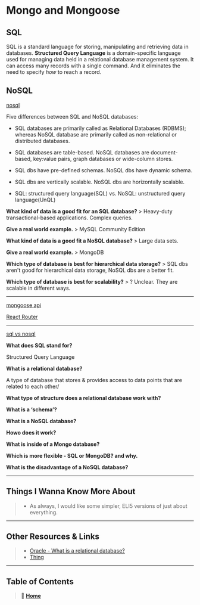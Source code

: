 # Mongo and Mongoose

## SQL

SQL is a standard language for storing, manipulating and retrieving data in databases. **Structured Query Language** is a domain-specific language used for managing data held in a relational database management system. It can access many records with a single command. And it eliminates the need to specify *how* to reach a record.

## NoSQL

[nosql](https://www.thegeekstuff.com/2014/01/sql-vs-nosql-db/?utm_source=tuicool)

Five differences between SQL and NoSQL databases:

- SQL databases are primarily called as Relational Databases (RDBMS); whereas NoSQL database are primarily called as non-relational or distributed databases.

- SQL databases are table-based. NoSQL databases are document-based, key:value pairs, graph databases or wide-column stores.

- SQL dbs have pre-defined schemas. NoSQL dbs have dynamic schema.

- SQL dbs are vertically scalable. NoSQL dbs are horizontally scalable.

- SQL: structured query language(SQL) vs. NoSQL: unstructured query language(UnQL)

**What kind of data is a good fit for an SQL database?**
    > Heavy-duty transactional-based applications. Complex queries.

**Give a real world example.**
    > MySQL Community Edition

**What kind of data is a good fit a NoSQL database?**
    > Large data sets.

**Give a real world example.**
    > MongoDB

**Which type of database is best for hierarchical data storage?**
    > SQL dbs aren't good for hierarchical data storage, NoSQL dbs are a better fit.

**Which type of database is best for scalability?**
    > ? Unclear. They are scalable in different ways.

_____

[mongoose api](https://mongoosejs.com/docs/api.html#Model)

[React Router](https://reactrouter.com/web/api/BrowserRouter)

_____

[sql vs nosql](https://www.youtube.com/watch?v=ZS_kXvOeQ5Y)

**What does SQL stand for?**

Structured Query Language

**What is a relational database?**

A type of database that stores & provides access to data points that are related to each other/

**What type of structure does a relational database work with?**


**What is a ‘schema’?**


**What is a NoSQL database?**


**Howo does it work?**


**What is inside of a Mongo database?**


**Which is more flexible - SQL or MongoDB? and why.**


**What is the disadvantage of a NoSQL database?**

_____

## Things I Wanna Know More About

> * As always, I would like some simpler, ELI5 versions of just about everything.

_____

## Other Resources & Links

> * [Oracle - What is a relational database?](https://www.oracle.com/database/what-is-a-relational-database/)
> * [Thing](Link)

_____

## **Table of Contents**

> 🏡 [**Home**](README.md)<br>